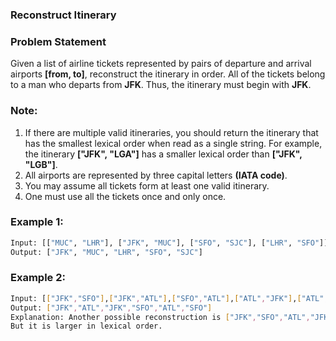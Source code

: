 ### Reconstruct Itinerary

### Problem Statement

Given a list of airline tickets represented by pairs of departure and arrival airports **[from, to]**, reconstruct the itinerary in order. All of the tickets belong to a man who departs from **JFK**. Thus, the itinerary must begin with **JFK**.

### Note:

1. If there are multiple valid itineraries, you should return the itinerary that has the smallest lexical order when read as a single string. For example, the itinerary **["JFK", "LGA"]** has a smaller lexical order than **["JFK", "LGB"]**.
2. All airports are represented by three capital letters **(IATA code)**.
3. You may assume all tickets form at least one valid itinerary.
4. One must use all the tickets once and only once.

### Example 1:

``` bash
Input: [["MUC", "LHR"], ["JFK", "MUC"], ["SFO", "SJC"], ["LHR", "SFO"]]
Output: ["JFK", "MUC", "LHR", "SFO", "SJC"]
```

### Example 2:

``` bash
Input: [["JFK","SFO"],["JFK","ATL"],["SFO","ATL"],["ATL","JFK"],["ATL","SFO"]]
Output: ["JFK","ATL","JFK","SFO","ATL","SFO"]
Explanation: Another possible reconstruction is ["JFK","SFO","ATL","JFK","ATL","SFO"].
But it is larger in lexical order.
```
